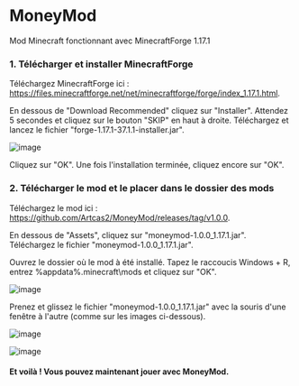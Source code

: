 # MoneyMod
Mod Minecraft fonctionnant avec MinecraftForge 1.17.1

### 1. Télécharger et installer MinecraftForge
Téléchargez MinecraftForge ici : https://files.minecraftforge.net/net/minecraftforge/forge/index_1.17.1.html.

En dessous de "Download Recommended" cliquez sur "Installer". Attendez 5 secondes et cliquez sur le bouton "SKIP" en haut à droite. Téléchargez et lancez 
le fichier "forge-1.17.1-37.1.1-installer.jar".

![image](https://user-images.githubusercontent.com/63158439/157286402-759feffa-c7fe-4ffb-8160-bb7e71d3c942.png)

Cliquez sur "OK". Une fois l'installation terminée, cliquez encore sur "OK".

### 2. Télécharger le mod et le placer dans le dossier des mods

Téléchargez le mod ici : https://github.com/Artcas2/MoneyMod/releases/tag/v1.0.0.

En dessous de "Assets", cliquez sur "moneymod-1.0.0_1.17.1.jar". Téléchargez le fichier "moneymod-1.0.0_1.17.1.jar".

Ouvrez le dossier où le mod à été installé. Tapez le raccoucis Windows + R, entrez %appdata%\.minecraft\mods et cliquez sur "OK".

![image](https://user-images.githubusercontent.com/63158439/157288193-b44bbc4b-4d58-4b3b-a33d-3be8d7d5723f.png)

Prenez et glissez le fichier "moneymod-1.0.0_1.17.1.jar" avec la souris d'une fenêtre à l'autre (comme sur les images ci-dessous).

![image](https://user-images.githubusercontent.com/63158439/157289364-90ee93f6-f374-48f8-af36-5f618619b605.png)

![image](https://user-images.githubusercontent.com/63158439/157289155-a6943e41-efd5-403a-a234-c92499cc10b7.png)

#### Et voilà ! Vous pouvez maintenant jouer avec MoneyMod.
